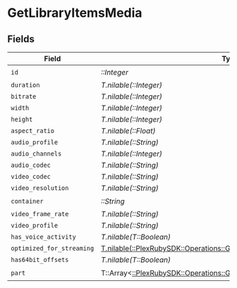 # GetLibraryItemsMedia


## Fields

| Field                                                                                                                                         | Type                                                                                                                                          | Required                                                                                                                                      | Description                                                                                                                                   | Example                                                                                                                                       |
| --------------------------------------------------------------------------------------------------------------------------------------------- | --------------------------------------------------------------------------------------------------------------------------------------------- | --------------------------------------------------------------------------------------------------------------------------------------------- | --------------------------------------------------------------------------------------------------------------------------------------------- | --------------------------------------------------------------------------------------------------------------------------------------------- |
| `id`                                                                                                                                          | *::Integer*                                                                                                                                   | :heavy_check_mark:                                                                                                                            | N/A                                                                                                                                           | 119534                                                                                                                                        |
| `duration`                                                                                                                                    | *T.nilable(::Integer)*                                                                                                                        | :heavy_minus_sign:                                                                                                                            | N/A                                                                                                                                           | 11558112                                                                                                                                      |
| `bitrate`                                                                                                                                     | *T.nilable(::Integer)*                                                                                                                        | :heavy_minus_sign:                                                                                                                            | N/A                                                                                                                                           | 25025                                                                                                                                         |
| `width`                                                                                                                                       | *T.nilable(::Integer)*                                                                                                                        | :heavy_minus_sign:                                                                                                                            | N/A                                                                                                                                           | 3840                                                                                                                                          |
| `height`                                                                                                                                      | *T.nilable(::Integer)*                                                                                                                        | :heavy_minus_sign:                                                                                                                            | N/A                                                                                                                                           | 2072                                                                                                                                          |
| `aspect_ratio`                                                                                                                                | *T.nilable(::Float)*                                                                                                                          | :heavy_minus_sign:                                                                                                                            | N/A                                                                                                                                           | 1.85                                                                                                                                          |
| `audio_profile`                                                                                                                               | *T.nilable(::String)*                                                                                                                         | :heavy_minus_sign:                                                                                                                            | N/A                                                                                                                                           | dts                                                                                                                                           |
| `audio_channels`                                                                                                                              | *T.nilable(::Integer)*                                                                                                                        | :heavy_minus_sign:                                                                                                                            | N/A                                                                                                                                           | 6                                                                                                                                             |
| `audio_codec`                                                                                                                                 | *T.nilable(::String)*                                                                                                                         | :heavy_minus_sign:                                                                                                                            | N/A                                                                                                                                           | eac3                                                                                                                                          |
| `video_codec`                                                                                                                                 | *T.nilable(::String)*                                                                                                                         | :heavy_minus_sign:                                                                                                                            | N/A                                                                                                                                           | hevc                                                                                                                                          |
| `video_resolution`                                                                                                                            | *T.nilable(::String)*                                                                                                                         | :heavy_minus_sign:                                                                                                                            | N/A                                                                                                                                           | 4k                                                                                                                                            |
| `container`                                                                                                                                   | *::String*                                                                                                                                    | :heavy_check_mark:                                                                                                                            | N/A                                                                                                                                           | mkv                                                                                                                                           |
| `video_frame_rate`                                                                                                                            | *T.nilable(::String)*                                                                                                                         | :heavy_minus_sign:                                                                                                                            | N/A                                                                                                                                           | 24p                                                                                                                                           |
| `video_profile`                                                                                                                               | *T.nilable(::String)*                                                                                                                         | :heavy_minus_sign:                                                                                                                            | N/A                                                                                                                                           | main 10                                                                                                                                       |
| `has_voice_activity`                                                                                                                          | *T.nilable(T::Boolean)*                                                                                                                       | :heavy_minus_sign:                                                                                                                            | N/A                                                                                                                                           | false                                                                                                                                         |
| `optimized_for_streaming`                                                                                                                     | [T.nilable(::PlexRubySDK::Operations::GetLibraryItemsOptimizedForStreaming)](../../models/operations/getlibraryitemsoptimizedforstreaming.md) | :heavy_minus_sign:                                                                                                                            | N/A                                                                                                                                           | 1                                                                                                                                             |
| `has64bit_offsets`                                                                                                                            | *T.nilable(T::Boolean)*                                                                                                                       | :heavy_minus_sign:                                                                                                                            | N/A                                                                                                                                           | false                                                                                                                                         |
| `part`                                                                                                                                        | T::Array<[::PlexRubySDK::Operations::GetLibraryItemsPart](../../models/operations/getlibraryitemspart.md)>                                    | :heavy_check_mark:                                                                                                                            | N/A                                                                                                                                           |                                                                                                                                               |